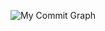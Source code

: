 ![My Commit Graph](https://github-readme-activity-graph.vercel.app/graph?username=kruti215&custom_title=Kruti's%20GitHub%20Activity%20Graph&bg_color=0D1117&color=7F3FBF&line=7F3FBF&point=7F3FBF&area_color=FFFFFF&title_color=FFFFFF&area=true)
